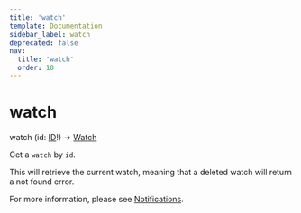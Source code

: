 ```yaml
---
title: 'watch'
template: Documentation
sidebar_label: watch
deprecated: false
nav:
  title: 'watch'
  order: 10
---
```


# watch

<div className="pb-4 font-roboto-slab text-lg"><span className="font-bold">watch</span> <span style={{'fontWeight':400,'fontSize':'0.85em'}}>(id: <a href="/guardrails/docs/reference/graphql/scalar/ID">ID</a>!) &rarr; <a href="/guardrails/docs/reference/graphql/object/Watch">Watch</a></span>
</div>



Get a `watch` by `id`.

This will retrieve the current watch, meaning that a deleted watch will return a not found error.

For more information, please see [Notifications](https://turbot.com/guardrails/docs/concepts/notifications).